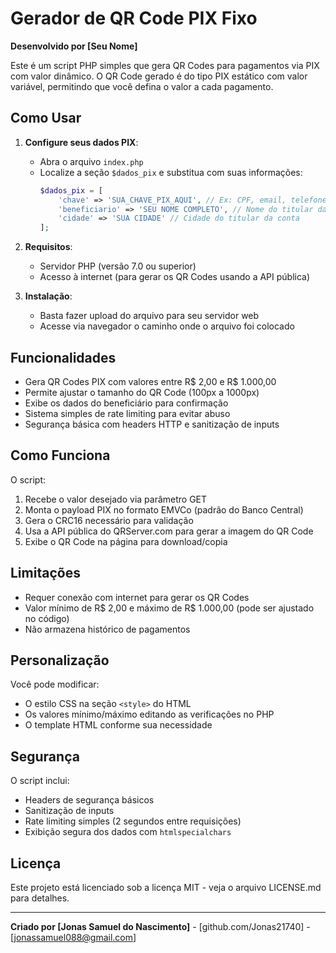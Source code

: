 # Gerador de QR Code PIX Fixo

**Desenvolvido por [Seu Nome]**

Este é um script PHP simples que gera QR Codes para pagamentos via PIX com valor dinâmico. O QR Code gerado é do tipo PIX estático com valor variável, permitindo que você defina o valor a cada pagamento.

## Como Usar

1. **Configure seus dados PIX**:
   - Abra o arquivo `index.php`
   - Localize a seção `$dados_pix` e substitua com suas informações:
     ```php
     $dados_pix = [
         'chave' => 'SUA_CHAVE_PIX_AQUI', // Ex: CPF, email, telefone ou chave aleatória
         'beneficiario' => 'SEU NOME COMPLETO', // Nome do titular da conta
         'cidade' => 'SUA CIDADE' // Cidade do titular da conta
     ];
     ```

2. **Requisitos**:
   - Servidor PHP (versão 7.0 ou superior)
   - Acesso à internet (para gerar os QR Codes usando a API pública)

3. **Instalação**:
   - Basta fazer upload do arquivo para seu servidor web
   - Acesse via navegador o caminho onde o arquivo foi colocado

## Funcionalidades

- Gera QR Codes PIX com valores entre R$ 2,00 e R$ 1.000,00
- Permite ajustar o tamanho do QR Code (100px a 1000px)
- Exibe os dados do beneficiário para confirmação
- Sistema simples de rate limiting para evitar abuso
- Segurança básica com headers HTTP e sanitização de inputs

## Como Funciona

O script:
1. Recebe o valor desejado via parâmetro GET
2. Monta o payload PIX no formato EMVCo (padrão do Banco Central)
3. Gera o CRC16 necessário para validação
4. Usa a API pública do QRServer.com para gerar a imagem do QR Code
5. Exibe o QR Code na página para download/copia

## Limitações

- Requer conexão com internet para gerar os QR Codes
- Valor mínimo de R$ 2,00 e máximo de R$ 1.000,00 (pode ser ajustado no código)
- Não armazena histórico de pagamentos

## Personalização

Você pode modificar:
- O estilo CSS na seção `<style>` do HTML
- Os valores mínimo/máximo editando as verificações no PHP
- O template HTML conforme sua necessidade

## Segurança

O script inclui:
- Headers de segurança básicos
- Sanitização de inputs
- Rate limiting simples (2 segundos entre requisições)
- Exibição segura dos dados com `htmlspecialchars`

## Licença

Este projeto está licenciado sob a licença MIT - veja o arquivo LICENSE.md para detalhes.

---

**Criado por [Jonas Samuel do Nascimento]** - [github.com/Jonas21740] - [jonassamuel088@gmail.com]